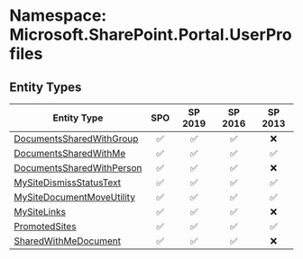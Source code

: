 # Namespace: Microsoft.SharePoint.Portal.UserProfiles

## Entity Types

Entity Type | SPO | SP 2019 | SP 2016 | SP 2013
----------|:---:|:-------:|:-------:|:-------:
[DocumentsSharedWithGroup](./EntityTypes/DocumentsSharedWithGroup.md) | ✅ | ✅ | ✅ | ❌
[DocumentsSharedWithMe](./EntityTypes/DocumentsSharedWithMe.md) | ✅ | ✅ | ✅ | ✅
[DocumentsSharedWithPerson](./EntityTypes/DocumentsSharedWithPerson.md) | ✅ | ✅ | ✅ | ❌
[MySiteDismissStatusText](./EntityTypes/MySiteDismissStatusText.md) | ✅ | ✅ | ✅ | ✅
[MySiteDocumentMoveUtility](./EntityTypes/MySiteDocumentMoveUtility.md) | ✅ | ✅ | ✅ | ✅
[MySiteLinks](./EntityTypes/MySiteLinks.md) | ✅ | ✅ | ✅ | ❌
[PromotedSites](./EntityTypes/PromotedSites.md) | ✅ | ✅ | ✅ | ✅
[SharedWithMeDocument](./EntityTypes/SharedWithMeDocument.md) | ✅ | ✅ | ✅ | ❌